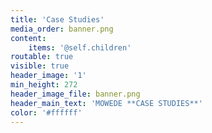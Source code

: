 ```yaml
---
title: 'Case Studies'
media_order: banner.png
content:
    items: '@self.children'
routable: true
visible: true
header_image: '1'
min_height: 272
header_image_file: banner.png
header_main_text: 'MOWEDE **CASE STUDIES**'
color: '#ffffff'
---
```


